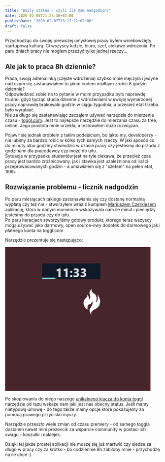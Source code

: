 ```yaml
---
title: "Daily Status - czyli ile mam nadgodzin?"
date: 2020-02-05T21:25:30+02:00
publishDate: "2020-02-07T13:17:22+02:00"
draft: false
---
```


Przychodząc do swojej pierwszej umysłowej pracy byłem wniebowzięty startupową kulturą. Ci wszyscy ludzie, biuro, szef, ciekawe wdrożenia. Po paru dniach pracy nie mogłem przeżyć tylko jednej rzeczy...

## Ale jak to praca 8h dziennie?

Praca, swoją adrenalinką (częste wdrożenia) szybko mnie męczyła i jedyne nad czym się zastanawiałem to jakim cudem miałbym zrobić 8 godzin dziennie?  
Odpowiedzieć sobie na to pytanie w moim przypadku było naprawdę trudno, gdyż łącząc studia dzienne z wdrożeniami w swojej wymarzonej pracy naprawdę brakowało godzin w ciągu tygodnia, a przeciez etat trzeba było wyrabiać.  
Nie za długo się zastanawiając zacząłem używać narzędzia do mierzenia czasu - [toggl.com](Toggl.com). Jest to najlepsze narzędzie do mierzania czasu za free, online. Jego prostota mnie urzekła, a testowałem dużo rozwiązań.  

Pojawił się jednak problem z takim podejściem, bo jakto my, developerzy - nie lubimy za bardzo robić w kółko tych samych rzeczy.
W jaki sposób co do minuty albo godziny stwierdzić w czasie pracy czy jesteśmy do przodu z godzinami dla pracodawcy czy może do tyłu.  
Sytuacja w przypadku studentów jest na tyle ciekawa, że przecież czas pracy jest bardzo zróżnicowany, jak i stawka jest uzależniona od ilości przeprowacowanych godzin - a umawiałem się z "szefem" na pełen etat, 168h.


## Rozwiązanie problemu - licznik nadgodzin

Po paru miesiącach takiego zastanawiania się czy dostanę normalną wypłatę czy też nie - stworzyłem wraz z kumplem [Mariuszem Czerkiesem](https://github.com/Sawair) aplikację, która w danym momencie wskazywała nam ile minut i pieniędzy jesteśmy do przodu czy do tyłu.  
Po paru iteracjach stworzyliśmy gotowy produkt, którego teraz wszyscy mogą używać jako darmowy, open source-owy dodatek do darmowego jak i płatnego konta na toggl.com

Narzędzie prezentuje się następująco:

![demo-gif](https://github.com/Toumash/daily-status/raw/master/daily-status-demo.gif)

Po skopiowaniu do niego naszego [unikalnego klucza do konta toggl](https://github.com/Toumash/daily-status) narzędzie od razu wskaże nam jaki jest nas obecny status. Jeśli mamy nietypową umowę - do tego także mamy opcje które pokazujemy za pomocą prawego przycisku myszy.

Narzędzie przeszło wiele zmian od czasu premiery - od samego toggla dostałem nawet mini prezencik za wsparcie community w postaci ich swagu - koszulki i naklejek.

Dzięki tej jakże prostej aplikacji nie muszę się już martwić czy siedze za długo w pracy czy za krótko - bo codziennie 8h zabiłoby mnie - przychodzę na ile chce :) 

